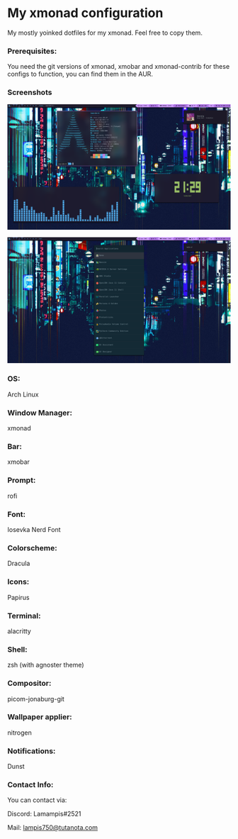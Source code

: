 # My xmonad configuration
 My mostly yoinked dotfiles for my xmonad. Feel free to copy them.

### Prerequisites: 

 You need the git versions of xmonad, xmobar and xmonad-contrib for these configs to function, you can find them in the AUR.

### Screenshots

![Desktop Screen](desktopscreenshot.png)

![Rofi](rofishowcase.png)

### OS: 
Arch Linux

### Window Manager: 
xmonad 

### Bar: 
xmobar

### Prompt: 
rofi

### Font: 
Iosevka Nerd Font

### Colorscheme: 
Dracula

### Icons: 
Papirus

### Terminal: 
alacritty

### Shell: 
zsh (with agnoster theme)

### Compositor: 
picom-jonaburg-git

### Wallpaper applier: 
nitrogen

### Notifications: 
Dunst

### Contact Info:
You can contact via:

Discord: Lamampis#2521

Mail: lampis750@tutanota.com
